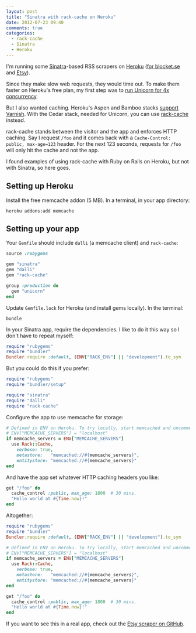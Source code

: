 ```yaml
---
layout: post
title: "Sinatra with rack-cache on Heroku"
date: 2012-07-23 09:40
comments: true
categories:
  - rack-cache
  - Sinatra
  - Heroku
---
```


I'm running some [Sinatra](http://www.sinatrarb.com)-based RSS scrapers on [Heroku](http://heroku.com) ([for blocket.se](http://blocket.herokuapp.com/) and [Etsy](http://etsy-rss.herokuapp.com/)).

Since they make slow web requests, they would time out. To make them faster on Heroku's free plan, my first step was to [run Unicorn for 4x concurrency](http://blog.railsonfire.com/2012/05/06/Unicorn-on-Heroku.html).

But I also wanted caching. Heroku's Aspen and Bamboo stacks [support Varnish](https://devcenter.heroku.com/articles/http-caching). With the Cedar stack, needed for Unicorn, you can use [rack-cache](http://rtomayko.github.com/rack-cache/) instead.

rack-cache stands between the visitor and the app and enforces HTTP caching. Say I request `/foo` and it comes back with a `Cache-Control: public, max-age=123` header. For the next 123 seconds, requests for `/foo` will only hit the cache and not the app.

I found examples of using rack-cache with Ruby on Rails on Heroku, but not with Sinatra, so here goes.


## Setting up Heroku

Install the free memcache addon (5 MB). In a terminal, in your app directory:

    heroku addons:add memcache


## Setting up your app

Your `Gemfile` should include `dalli` (a memcache client) and `rack-cache`:

``` ruby Gemfile
source :rubygems

gem "sinatra"
gem "dalli"
gem "rack-cache"

group :production do
  gem "unicorn"
end
```

Update `Gemfile.lock` for Heroku (and install gems locally). In the terminal:

    bundle

In your Sinatra app, require the dependencies. I like to do it this way so I don't have to repeat myself:

``` ruby app.rb
require "rubygems"
require "bundler"
Bundler.require :default, (ENV["RACK_ENV"] || "development").to_sym
```

But you could do this if you prefer:

``` ruby app.rb
require "rubygems"
require "bundler/setup"

require "sinatra"
require "dalli"
require "rack-cache"
```

Configure the app to use memcache for storage:

``` ruby app.rb
# Defined in ENV on Heroku. To try locally, start memcached and uncomment:
# ENV["MEMCACHE_SERVERS"] = "localhost"
if memcache_servers = ENV["MEMCACHE_SERVERS"]
  use Rack::Cache,
    verbose: true,
    metastore:   "memcached://#{memcache_servers}",
    entitystore: "memcached://#{memcache_servers}"
end
```

And have the app set whatever HTTP caching headers you like:

``` ruby app.rb
get "/foo" do
  cache_control :public, max_age: 1800  # 30 mins.
  "Hello world at #{Time.now}!"
end
```

Altogether:

``` ruby app.rb
require "rubygems"
require "bundler"
Bundler.require :default, (ENV["RACK_ENV"] || "development").to_sym

# Defined in ENV on Heroku. To try locally, start memcached and uncomment:
# ENV["MEMCACHE_SERVERS"] = "localhost"
if memcache_servers = ENV["MEMCACHE_SERVERS"]
  use Rack::Cache,
    verbose: true,
    metastore:   "memcached://#{memcache_servers}",
    entitystore: "memcached://#{memcache_servers}"
end

get "/foo" do
  cache_control :public, max_age: 1800  # 30 mins.
  "Hello world at #{Time.now}!"
end
```

If you want to see this in a real app, check out the [Etsy scraper on GitHub](https://github.com/henrik/etsy-rss/).
